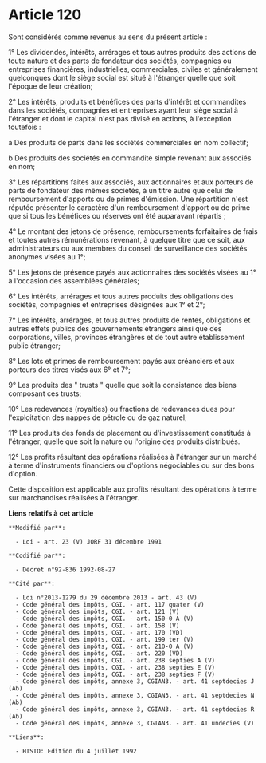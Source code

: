 # Article 120

Sont considérés comme revenus au sens du présent article :

1° Les dividendes, intérêts, arrérages et tous autres produits des actions de toute nature et des parts de fondateur des
sociétés, compagnies ou entreprises financières, industrielles, commerciales, civiles et généralement quelconques dont le
siège social est situé à l'étranger quelle que soit l'époque de leur création;

2° Les intérêts, produits et bénéfices des parts d'intérêt et commandites dans les sociétés, compagnies et entreprises ayant
leur siège social à l'étranger et dont le capital n'est pas divisé en actions, à l'exception toutefois :

a  Des produits de parts dans les sociétés commerciales en nom collectif;

b  Des produits des sociétés en commandite simple revenant aux associés en nom;

3° Les répartitions faites aux associés, aux actionnaires et aux porteurs de parts de fondateur des mêmes sociétés, à un
titre autre que celui de remboursement d'apports ou de primes d'émission. Une répartition n'est réputée présenter le
caractère d'un remboursement d'apport ou de prime que si tous les bénéfices ou réserves ont été auparavant répartis ;

4° Le montant des jetons de présence, remboursements forfaitaires de frais et toutes autres rémunérations revenant, à quelque
titre que ce soit, aux administrateurs ou aux membres du conseil de surveillance des sociétés anonymes visées au 1°;

5° Les jetons de présence payés aux actionnaires des sociétés visées au 1° à l'occasion des assemblées générales;

6° Les intérêts, arrérages et tous autres produits des obligations des sociétés, compagnies et entreprises désignées aux 1°
et 2°;

7° Les intérêts, arrérages, et tous autres produits de rentes, obligations et autres effets publics des gouvernements
étrangers ainsi que des corporations, villes, provinces étrangères et de tout autre établissement public étranger;

8° Les lots et primes de remboursement payés aux créanciers et aux porteurs des titres visés aux 6° et 7°;

9° Les produits des " trusts " quelle que soit la consistance des biens composant ces trusts;

10° Les redevances (royalties) ou fractions de redevances dues pour l'exploitation des nappes de pétrole ou de gaz naturel;

11° Les produits des fonds de placement ou d'investissement constitués à l'étranger, quelle que soit la nature ou l'origine
des produits distribués.

12° Les profits résultant des opérations réalisées à l'étranger sur un marché à terme d'instruments financiers ou d'options
négociables ou sur des bons d'option.

Cette disposition est applicable aux profits résultant des opérations à terme sur marchandises réalisées à l'étranger.

**Liens relatifs à cet article**

	**Modifié par**:

	  - Loi - art. 23 (V) JORF 31 décembre 1991

	**Codifié par**:

	  - Décret n°92-836 1992-08-27

	**Cité par**:

	  - Loi n°2013-1279 du 29 décembre 2013 - art. 43 (V)
	  - Code général des impôts, CGI. - art. 117 quater (V)
	  - Code général des impôts, CGI. - art. 121 (V)
	  - Code général des impôts, CGI. - art. 150-0 A (V)
	  - Code général des impôts, CGI. - art. 158 (V)
	  - Code général des impôts, CGI. - art. 170 (VD)
	  - Code général des impôts, CGI. - art. 199 ter (V)
	  - Code général des impôts, CGI. - art. 210-0 A (V)
	  - Code général des impôts, CGI. - art. 220 (VD)
	  - Code général des impôts, CGI. - art. 238 septies A (V)
	  - Code général des impôts, CGI. - art. 238 septies E (V)
	  - Code général des impôts, CGI. - art. 238 septies F (V)
	  - Code général des impôts, annexe 3, CGIAN3. - art. 41 septdecies J (Ab)
	  - Code général des impôts, annexe 3, CGIAN3. - art. 41 septdecies N (Ab)
	  - Code général des impôts, annexe 3, CGIAN3. - art. 41 septdecies R (Ab)
	  - Code général des impôts, annexe 3, CGIAN3. - art. 41 undecies (V)

	**Liens**:

	  - HISTO: Edition du 4 juillet 1992
